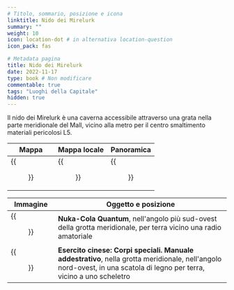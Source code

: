 ```yaml
---
# Titolo, sommario, posizione e icona
linktitle: Nido dei Mirelurk
summary: ""
weight: 10
icon: location-dot # in alternativa location-question
icon_pack: fas

# Metadata pagina
title: Nido dei Mirelurk
date: 2022-11-17
type: book # Non modificare
commentable: true
tags: "Luoghi della Capitale"
hidden: true
---
```




Il nido dei Mirelurk è una caverna accessibile attraverso una grata nella parte meridionale del Mall, vicino alla metro per il centro smaltimento materiali pericolosi L5.

| Mappa | Mappa locale | Panoramica |
| ----- | ------------ | ---------- |
| {{<figure src="fo3/Mirelurk_NH_loc_map.webp">}}  |  {{<figure src="fo3/Mirelurk_Nesting_Hole_map.webp">}} |  {{<figure src="fo3/Mirelurk_NH_exterior.webp">}} |

| Immagine                               | Oggetto e posizione                                                                                                                                                    |
| -------------------------------------- | ---------------------------------------------------------------------------------------------------------------------------------------------------------------------- |
| {{<figure src="fo3/NCQ_Mirelurk_nesting_hole.jpg">}}     | **Nuka-Cola Quantum**, nell'angolo più sud-ovest della grotta meridionale, per terra vicino una radio amatoriale                                                       |
| {{<figure src="fo3/CA_SOTM_Mirelurk_nesting_hole.jpg">}} | **Esercito cinese: Corpi speciali. Manuale addestrativo**, nella grotta meridionale, nell'angolo nord-ovest, in una scatola di legno per terra, vicino a uno scheletro |